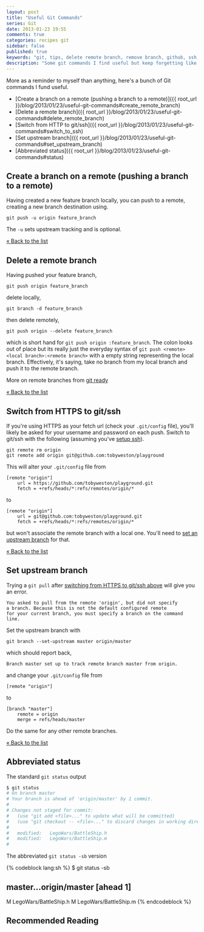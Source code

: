 ```yaml
---
layout: post
title: "Useful Git Commands"
series: Git
date: 2013-01-23 19:55
comments: true
categories: recipes git
sidebar: false
published: true
keywords: "git, tips, delete remote branch, remove branch, github, ssh, https"
description: "Some git commands I find useful but keep forgetting like removing a remote branch."
---
```


<a id="top"></a>More as a reminder to myself than anything, here's a bunch of Git commands I fund useful.

 - [Create a branch on a remote (pushing a branch to a remote)]({{ root_url }}/blog/2013/01/23/useful-git-commands#create_remote_branch)
 - [Delete a remote branch]({{ root_url }}/blog/2013/01/23/useful-git-commands#delete_remote_branch)
 - [Switch from HTTP to git/ssh]({{ root_url }}/blog/2013/01/23/useful-git-commands#switch_to_ssh)
 - [Set upstream branch]({{ root_url }}/blog/2013/01/23/useful-git-commands#set_upstream_branch)
 - [Abbreviated status]({{ root_url }}/blog/2013/01/23/useful-git-commands#status)


<!-- more -->

## <a id="create_remote_branch"></a>Create a branch on a remote (pushing a branch to a remote)

Having created a new feature branch locally, you can push to a remote, creating a new branch destination using.

    git push -u origin feature_branch

The `-u` sets upstream tracking and is optional.

[« Back to the list](#top)


## <a id="delete_remote_branch"></a>Delete a remote branch

Having pushed your feature branch,

    git push origin feature_branch

delete locally,

    git branch -d feature_branch

then delete remotely,

    git push origin --delete feature_branch

which is short hand for `git push origin :feature_branch`. The colon looks out of place but its really just the everyday syntax of `git push <remote> <local branch>:<remote branch>` with a empty string representing the local branch. Effectively, it's saying, take no branch from my local branch and push it to the remote branch.



More on remote branches from [git ready](http://gitready.com/beginner/2009/02/02/push-and-delete-branches.html)

[« Back to the list](#top)



## <a id="switch_to_ssh"></a>Switch from HTTPS to git/ssh

If you're using HTTPS as your fetch url (check your `.git/config` file), you'll likely be asked for your username and password on each push. Switch to git/ssh with the following (assuming you've [setup ssh](https://help.github.com/articles/generating-ssh-keys)).

    git remote rm origin
    git remote add origin git@github.com:tobyweston/playground


This will alter your `.git/config` file from

    [remote "origin"]
        url = https://github.com/tobyweston/playground.git
        fetch = +refs/heads/*:refs/remotes/origin/*

to

    [remote "origin"]
        url = git@github.com:tobyweston/playground.git
        fetch = +refs/heads/*:refs/remotes/origin/*

but won't associate the remote branch with a local one. You'll need to [set an upstream branch](#set_upstream_branch) for that.

[« Back to the list](#top)


## <a id="set_upstream_branch"></a>Set upstream branch

Trying a `git pull` after [switching from HTTPS to git/ssh above](#switch_to_ssh) will give you an error.

    You asked to pull from the remote 'origin', but did not specify
    a branch. Because this is not the default configured remote
    for your current branch, you must specify a branch on the command line.

Set the upstream branch with

    git branch --set-upstream master origin/master

which should report back,

    Branch master set up to track remote branch master from origin.

and change your `.git/config` file from

    [remote "origin"]

to

    [branch "master"]
        remote = origin
        merge = refs/heads/master


Do the same for any other remote branches.

[« Back to the list](#top)


## <a id="status"></a>Abbreviated status

The standard `git status` output

``` sh
$ git status
# On branch master
# Your branch is ahead of 'origin/master' by 1 commit.
#
# Changes not staged for commit:
#   (use "git add <file>..." to update what will be committed)
#   (use "git checkout -- <file>..." to discard changes in working directory)
#
#	modified:   LegoWars/BattleShip.h
#	modified:   LegoWars/BattleShip.m
#
```
The abbreviated `git status -sb` version

{% codeblock lang:sh %}
$ git status -sb
## master...origin/master [ahead 1]
 M LegoWars/BattleShip.h
 M LegoWars/BattleShip.m
{% endcodeblock %}


## Recommended Reading

<div>
    <script type="text/javascript">
    function trackOutboundLink(link, category, action) {

        try {
            _gaq.push(['_trackEvent', category , action]);
        } catch(err){}

        setTimeout(function() {
            document.location.href = link.href;
        }, 100);
    }
    </script>
</div>

<a href="http://www.amazon.co.uk/gp/product/1934356727/ref=as_li_ss_il?ie=UTF8&camp=1634&creative=19450&creativeASIN=1934356727&linkCode=as2&tag=baddotrobot-21" onClick="trackOutboundLink(this, 'Outbound Links', 'amazon.com'); return false;">{% img right http://ecx.images-amazon.com/images/I/41iwlU4g9yL._SL160_.jpg 'Pragmatic Guide to Git (Pragmatic Programmers)' %}</a>
<a href="http://www.amazon.co.uk/gp/product/1934356158/ref=as_li_ss_tl?ie=UTF8&camp=1634&creative=19450&creativeASIN=1934356158&linkCode=as2&tag=baddotrobot-21" onClick="trackOutboundLink(this, 'Outbound Links', 'amazon.com'); return false;">{% img right http://ecx.images-amazon.com/images/I/519CeNsejdL._SL160_.jpg 'Pragmatic Version Control Using Git' %}</a>

 * <a href="http://www.amazon.co.uk/gp/product/1934356727/ref=as_li_ss_tl?ie=UTF8&camp=1634&creative=19450&creativeASIN=1934356727&linkCode=as2&tag=baddotrobot-21" onClick="trackOutboundLink(this, 'Outbound Links', 'amazon.com'); return false;">Pragmatic Guide to Git (Pragmatic Programmers)</a>, Travis Swicegood
 * <a href="http://www.amazon.co.uk/gp/product/1934356158/ref=as_li_ss_tl?ie=UTF8&camp=1634&creative=19450&creativeASIN=1934356158&linkCode=as2&tag=baddotrobot-21" onClick="trackOutboundLink(this, 'Outbound Links', 'amazon.com'); return false;">Pragmatic Version Control Using Git: 1 (Pragmatic Starter Kit)</a>, Travis Swicegood
 * <a href="http://www.amazon.co.uk/gp/product/1430218339/ref=as_li_ss_tl?ie=UTF8&camp=1634&creative=19450&creativeASIN=1430218339&linkCode=as2&tag=baddotrobot-21" onClick="trackOutboundLink(this, 'Outbound Links', 'amazon.com'); return false;">Pro Git (Expert's Voice in Software Development)</a>, Scott Chacon
